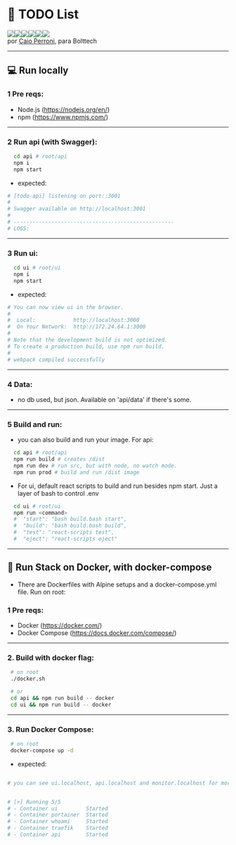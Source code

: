 # 📝 TODO List

<div style="display: flex">
<img src="https://img.shields.io/badge/JavaScript-323330?style=for-the-badge&logo=javascript&logoColor=F7DF1E" />
<img src="https://img.shields.io/badge/Node.js-43853D?style=for-the-badge&logo=node.js&logoColor=white" />
<img src="https://img.shields.io/badge/Express.js-404D59?style=for-the-badge" />
<img src="https://img.shields.io/badge/React-20232A?style=for-the-badge&logo=react&logoColor=61DAFB" />
<img src="https://img.shields.io/badge/Material--UI-0081CB?style=for-the-badge&logo=material-ui&logoColor=white" />
<img src="https://img.shields.io/badge/Shell_Script-121011?style=for-the-badge&logo=gnu-bash&logoColor=white" />
</div> 
por <a href="https://caios.page/">Caio Perroni</a>, para Bolttech

<hr>

## 💻 Run locally

### 1 Pre reqs:

- Node.js (https://nodejs.org/en/)
- npm (https://www.npmjs.com/)

<hr>

### 2 Run api (with Swagger):

```bash
  cd api # root/api
  npm i
  npm start
```

- expected:

```bash
# [todo-api] listening on port::3001
#
# Swagger available on http://localhost:3001
#
# ---------------------------------------------------
# LOGS:
```

<hr>

### 3 Run ui:

```bash
  cd ui # root/ui
  npm i
  npm start
```

- expected:

```bash
# You can now view ui in the browser.
#
#  Local:            http://localhost:3000
#  On Your Network:  http://172.24.64.1:3000
#
# Note that the development build is not optimized.
# To create a production build, use npm run build.
#
# webpack compiled successfully
```

<hr>

### 4 Data:

- no db used, but json. Available on 'api/data' if there's some.

<hr>

### 5 Build and run:

- you can also build and run your image. For api:

```bash
  cd api # root/api
  npm run build # creates /dist
  npm run dev # run src, but with node, no watch mode.
  npm run prod # build and run /dist image
```

- For ui, default react scripts to build and run besides npm start. Just a layer of bash to control .env

```bash
  cd ui # root/ui
  npm run <command>
  #  "start": "bash build.bash start",
  #  "build": "bash build.bash build",
  #  "test": "react-scripts test",
  #  "eject": "react-scripts eject"
```

<hr>

## 🚀 Run Stack on Docker, with docker-compose

- There are Dockerfiles with Alpine setups and a docker-compose.yml file. Run on root:

### 1 Pre reqs:

- Docker (https://docker.com/)
- Docker Compose (https://docs.docker.com/compose/)

<hr>

### 2. Build with docker flag:

```bash
 # on root
 ./docker.sh

 # or
 cd api && npm run build -- docker
 cd ui && npm run build -- docker
```

<hr>

### 3. Run Docker Compose:

```bash
 # on root
 docker-compose up -d
```

- expected:

```bash

# you can see ui.localhost, api.localhost and monitor.localhost for more.


# [+] Running 5/5
# - Container ui         Started                                                                                           1.3s
# - Container portainer  Started                                                                                           1.7s
# - Container whoami     Started                                                                                           1.8s
# - Container traefik    Started                                                                                           1.4s
# - Container api        Started                                                                                           0.9s
```
